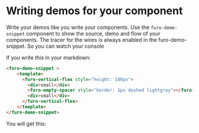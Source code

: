 # Writing demos for your component
Write your demos like you write your components. Use the `furo-demo-snippet` component to show the source, demo and flow of your components.
The tracer for the wires is always enabled in the furo-demo-snippet. So you can watch your console   

If you write this in your markdown:
```html
<furo-demo-snippet >
    <template>
      <furo-vertical-flex style="height: 180px">
        <div>small</div>
        <furo-empty-spacer style="border: 1px dashed lightgray"></furo-empty-spacer>
        <div>small</div>
      </furo-vertical-flex>
    </template>
</furo-demo-snippet>
```

You will get this:

<furo-demo-snippet >
    <template>
      <furo-vertical-flex style="height: 180px">
        <div>small</div>
        <furo-empty-spacer style="border: 1px dashed lightgray"></furo-empty-spacer>
        <div>small</div>
      </furo-vertical-flex>
    </template>
</furo-demo-snippet>
